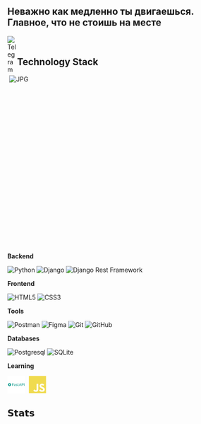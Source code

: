 ## Неважно как медленно ты двигаешься. Главное, что не стоишь на месте


<a href="https://t.me/InvisibleHand_23">
  <img align="left" alt="Telegram" width="22px" src="https://camo.githubusercontent.com/5c1975da7d9ab735ceb71c57b6c7e48ff3e08ca4/68747470733a2f2f6564656e742e6769746875622e696f2f537570657254696e7949636f6e732f696d616765732f7376672f74656c656772616d2e737667">
</a>


</br>

## Technology Stack
<img align="right" alt="JPG" src="https://media.giphy.com/media/i4jKn7itdV2Tvjzj6Y/giphy.gif" style="width: 500px; height:400px;" />

**Backend**

![Python](https://img.shields.io/badge/Python-14354C?style=flat-square&logo=python&logoColor=white)
![Django](https://img.shields.io/badge/Django-092E20?style=flat-square&logo=django&logoColor=white)
![Django Rest Framework](https://img.shields.io/badge/DRF-red?style=flat-square&logo=Django)

**Frontend**

![HTML5](https://img.shields.io/badge/-HTML5-%23E44D27?style=flat-square&logo=html5&logoColor=ffffff)
![CSS3](https://img.shields.io/badge/-CSS3-%231572B6?style=flat-square&logo=css3)

**Tools**

![Postman](https://img.shields.io/badge/Postman-white?style=flat-square&logo=postman)
![Figma](https://img.shields.io/badge/Figma-F24E1E?style=flat-square&logo=figma&logoColor=white)
![Git](https://img.shields.io/badge/-Git-black?style=flat-square&logo=git)
![GitHub](https://img.shields.io/badge/-GitHub-181717?style=flat-square&logo=github)

**Databases**

![Postgresql](https://img.shields.io/badge/PostgreSQL-316192?style=flat-square&logo=postgresql&logoColor=white)
![SQLite](https://img.shields.io/badge/SQLite-07405E?style=flat-square&logo=sqlite&logoColor=white)

**Learning**

<div>
  <img src="https://github.com/devicons/devicon/blob/master/icons/fastapi/fastapi-original-wordmark.svg" title="Java" alt="Java" width="40" height="40"/>&nbsp;
  <img src="https://github.com/devicons/devicon/blob/master/icons/javascript/javascript-plain.svg" title="React" alt="React" width="40" height="40"/>&nbsp;

## 𝗦𝘁𝗮𝘁𝘀


